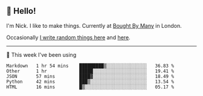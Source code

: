 ## 👋 Hello! 

I'm Nick. I like to make things. Currently at [Bought By Many](https://boughtbymany.com) in London.

Occasionally [I write random things here](https://nicksnell.com) and [here](https://twitter.com/nicksnell).

-------

🚀 This week I've been using

<!--START_SECTION:waka-->
```text
Markdown   1 hr 54 mins    █████████▒░░░░░░░░░░░░░░░   36.83 % 
Other      1 hr            █████░░░░░░░░░░░░░░░░░░░░   19.41 % 
JSON       57 mins         ████▓░░░░░░░░░░░░░░░░░░░░   18.49 % 
Python     42 mins         ███▒░░░░░░░░░░░░░░░░░░░░░   13.54 % 
HTML       16 mins         █▒░░░░░░░░░░░░░░░░░░░░░░░   05.17 % 
```
<!--END_SECTION:waka-->
